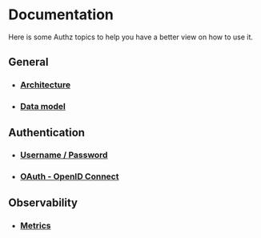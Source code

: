 # Documentation

Here is some Authz topics to help you have a better view on how to use it.

## General

* ### [Architecture](./architecture/index.md)

* ### [Data model](./model/index.md)

## Authentication

* ### [Username / Password](./authentication/user.md)

* ### [OAuth - OpenID Connect](./authentication/oauth.md)

## Observability

* ### [Metrics](./observability/metrics.md)
